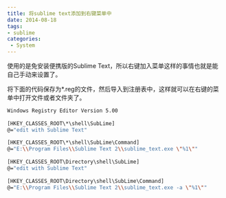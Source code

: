 ```yaml
---
title: 将sublime text添加到右键菜单中
date: 2014-08-18
tags:
- sublime
categories:
 - System
---
```




使用的是免安装便携版的Sublime Text，所以右键加入菜单这样的事情也就是能自己手动来设置了。

将下面的代码保存为*.reg的文件，然后导入到注册表中，这样就可以在右键的菜单中打开文件或者文件夹了。


```bash
Windows Registry Editor Version 5.00
 
[HKEY_CLASSES_ROOT\*\shell\SubLime]
@="edit with Sublime Text"
 
[HKEY_CLASSES_ROOT\*\shell\SubLime\Command]
@="E:\\Program Files\\Sublime Text 2\\sublime_text.exe \"%1\""
 
[HKEY_CLASSES_ROOT\Directory\shell\SubLime]
@="edit with Sublime Text"
 
[HKEY_CLASSES_ROOT\Directory\shell\SubLime\Command]
@="E:\\Program Files\\Sublime Text 2\\sublime_text.exe -a \"%1\""
```